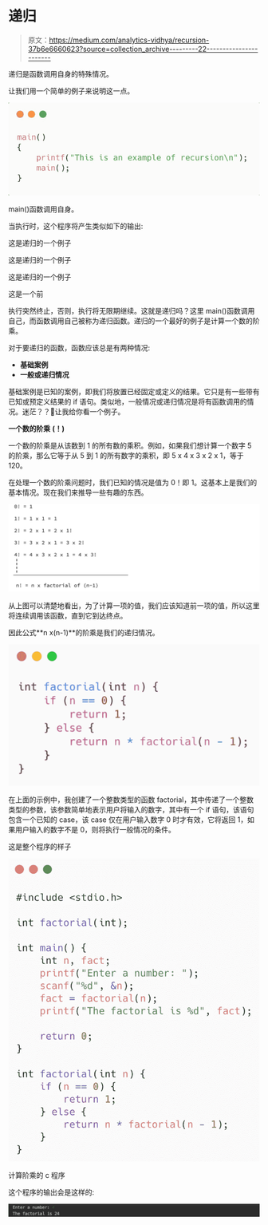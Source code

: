 # 递归

> 原文：<https://medium.com/analytics-vidhya/recursion-37b6e6660623?source=collection_archive---------22----------------------->

递归是函数调用自身的特殊情况。

让我们用一个简单的例子来说明这一点。

![](img/02cab982187723cba964f6aa78306e3c.png)

main()函数调用自身。

当执行时，这个程序将产生类似如下的输出:

这是递归的一个例子

这是递归的一个例子

这是递归的一个例子

这是一个前

执行突然终止，否则，执行将无限期继续。这就是递归吗？这里 main()函数调用自己，而函数调用自己被称为递归函数。递归的一个最好的例子是计算一个数的阶乘。

对于要递归的函数，函数应该总是有两种情况:

*   **基础案例**
*   **一般或递归情况**

基础案例是已知的案例，即我们将放置已经固定或定义的结果。它只是有一些带有已知或预定义结果的 if 语句。类似地，一般情况或递归情况是将有函数调用的情况。迷茫？？👀让我给你看一个例子。

**一个数的阶乘** **(！)**

一个数的阶乘是从该数到 1 的所有数的乘积。例如，如果我们想计算一个数字 5 的阶乘，那么它等于从 5 到 1 的所有数字的乘积，即 5 x 4 x 3 x 2 x 1，等于 120。

在处理一个数的阶乘问题时，我们已知的情况是值为 0！即 1。这基本上是我们的基本情况。现在我们来推导一些有趣的东西。

![](img/28becde2b9dd9e671d8c8248564d63df.png)

从上图可以清楚地看出，为了计算一项的值，我们应该知道前一项的值，所以这里将连续调用该函数，直到它到达终点。

因此公式**n x(n-1)**的阶乘是我们的递归情况。

![](img/90db9fa0126d08ae5053c23cd2d44771.png)

在上面的示例中，我创建了一个整数类型的函数 factorial，其中传递了一个整数类型的参数，该参数简单地表示用户将输入的数字，其中有一个 if 语句，该语句包含一个已知的 case，该 case 仅在用户输入数字 0 时才有效，它将返回 1，如果用户输入的数字不是 0，则将执行一般情况的条件。

这是整个程序的样子

![](img/81e8662d592db460e11ac6e96ea62267.png)

计算阶乘的 c 程序

这个程序的输出会是这样的:

![](img/42b4cd06d91e5d4593f359e80aed3170.png)